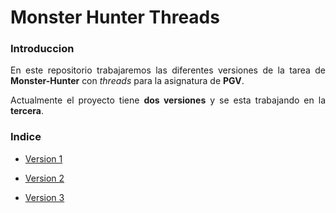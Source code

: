 <div style="text-align: justify">

# Monster Hunter Threads

### Introduccion

En este repositorio trabajaremos las diferentes versiones de la tarea de __Monster-Hunter__ con _threads_ para la asignatura de __PGV__.

Actualmente el proyecto tiene __dos versiones__ y se esta trabajando en la __tercera__.

### Indice

-  [Version 1](https://github.com/PeterMartEsc/monster-hunter-thread/tree/v1)

- [Version 2](https://github.com/PeterMartEsc/monster-hunter-thread/tree/v2)

- [Version 3](https://github.com/PeterMartEsc/monster-hunter-thread/tree/v3)

</div>